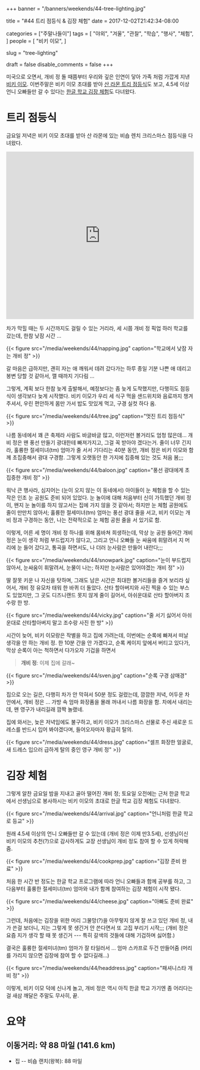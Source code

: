 +++
banner = "/banners/weekends/44-tree-lighting.jpg"

title = "#44 트리 점등식 & 김장 체험"
date = 2017-12-02T21:42:34-08:00

categories = ["주말나들이"]
tags = [
    "야외",
    "겨울",
    "관찰",
    "학습",
    "행사",
    "체험",
]
people = [
    "비키 이모",
]

slug = "tree-lighting"

draft = false
disable_comments = false
+++

미국으로 오면서, 개비 정 돌 때쯤부터 우리와 깊은 인연이 닿아 가족 처럼
가깝게 지낸 [비키 이모](/people/비키-이모).
이번주말은 비키 이모 초대를 받아 [산 라몬 트리 점등식](#트리-점등식)도 보고,
4.5세 이상 언니 오빠들만 갈 수 있다는 [한글 학교 김장 체험](#김장-체험)도
다녀왔다.

<!--more-->

# 트리 점등식
금요일 저녁은 비키 이모 초대를 받아 산 라몬에 있는 비숍 렌치 크리스마스
점등식을 다녀왔다.

<iframe src="https://www.google.com/maps/embed?pb=!1m18!1m12!1m3!1d3154.19685333025!2d-121.95881408468269!3d37.76198217976175!2m3!1f0!2f0!3f0!3m2!1i1024!2i768!4f13.1!3m3!1m2!1s0x808ff282ef005db3%3A0x3624a4299fc9743!2sBishop+Ranch+1%2C+San+Ramon%2C+CA+94583!5e0!3m2!1sen!2sus!4v1512284178389"
width="100%" height="450" frameborder="0" style="border:0" allowfullscreen></iframe>

차가 막힐 때는 두 시간까지도 걸릴 수 있는 거리라, 세 시쯤 개비 정 픽업 하러
학교를 갔는데, 한참 낮잠 시간 …

{{< figure src="/media/weekends/44/napping.jpg"
  caption="학교에서 낮잠 자는 개비 정" >}}

갈 마음은 급하지만, 괜히 자는 애 깨워서 데려 갔다가는 하루 종일 기분 나쁜
애 데리고 봉변 당할 것 같아서, 깰 때까지 기다림 …

그렇게, 계획 보다 한참 늦게 출발해서, 예정보다는 좀 늦게 도착했지만, 다행히도
점등식이 생각보다 늦게 시작했다. 비키 이모가 우리 세 식구 먹을 샌드위치와
음료까지 챙겨주셔서, 우린 편안하게 몸만 가서 밥도 맛있게 먹고, 구경 실컷
하다 옴.

{{< figure src="/media/weekends/44/tree.jpg"
  caption="멋진 트리 점등식" >}}

나름 동네에서 꽤 큰 축제라 사람도 바글바글 많고, 이런저런 볼거리도 엄청
많은데… 개비 정은 왠 풍선 만들기 광대한테 빠져가지고, 그걸 꼭 받아야 겠다는거.
줄이 너무 긴지라, 훌륭한 절세미녀(tm) 엄마가 줄 서서 기다리는 40분 동안,
개비 정은 비키 이모와 함께 초집중해서 광대 구경함. 그렇게 오랫동안 한 가지에
집중해 있는 것도 처음 봄;;;

{{< figure src="/media/weekends/44/baloon.jpg"
  caption="풍선 광대에게 초집중한 개비 정" >}}

워낙 큰 행사라, 심지어는 (눈이 오지 않는 이 동네에서) 아이들이 눈 체험을 할 수
있는 작은 인조 눈 공원도 준비 되어 있었다. 눈 놀이에 대해 처음부터 신이
가득했던 개비 정이, 왠지 눈 놀이를 하지 않고서는 집에 가지 않을 것 같아서;
하지만 눈 체험 공원에도 줄이 만만치 않아서; 훌륭한 절세미녀(tm) 엄마는 풍선
광대 줄을 서고, 비키 이모는 개비 정과 구경하는 동안, 나는 전략적으로 눈 체험
공원 줄을 서 있기로 함.

이렇게, 어른 세 명이 개비 정 하나를 위해 몸바쳐 희생하는데, 막상 눈 공원
들어간 개비 정은 눈이 생각 처럼 부드럽지가 않다고, 그리고 언니 오빠들
눈 싸움에 휘말려서 지 머리에 눈 들어 갔다고, 통곡을 하면서도, 나 더러
눈사람은 만들어 내란다;;;

{{< figure src="/media/weekends/44/snowpark.jpg"
  caption="눈이 부드럽지 않아서, 눈싸움이 휘말려서, 눈물이 나는; 하지만 눈사람은 있어야겠는 개비 정" >}}

딸 잘못 키운 나 자신을 탓하며, 그래도 남은 시간은 최대한 볼거리들을 즐겨 보리라
싶어서, 개비 정 유모차 태워 한 바퀴 더 돌았다. 산타 할아버지와 사진 찍을 수
있는 부스도 있었지만, 그 곳도 디즈니랜드 못지 않게 줄이 길어서,
아쉬운대로 산타 할아버지 조수랑 한 방.

{{< figure src="/media/weekends/44/vicky.jpg"
  caption="줄 서기 싫어서 아쉬운대로 산타할아버지 말고 조수랑 사진 한 방" >}}

시간이 늦어, 비키 이모랑은 작별을 하고 집에 가려는데, 이번에는 순록에 빠져서
떠날 생각을 안 하는 개비 정.
한 10분 간을 안 가겠다고, 순록 케이지 앞에서 버티고 있다가,
막상 순록이 아는 척하면서 다가오자 기겁을 하면서

> **개비 정**: 이제 집에 갈래~

{{< figure src="/media/weekends/44/sven.jpg"
  caption="순록 구경 삼매경" >}}

집으로 오는 길은, 다행히 차가 안 막혀서 50분 정도 걸렸는데, 깜깜한 저녁,
어두운 차 안에서, 개비 정은 … 가방 속 엄마 화장품을 몰래 꺼내서 나름 화장을
함. 차에서 내리는데, 왠 영구가 내리길래 깜짝 놀랬네.

집에 와서는, 늦은 저녁임에도 불구하고, 비키 이모가 크리스마스 선물로 주신
새로운 드레스를 반드시 입어 봐야겠다며, 들어오자마자 황급히 탈의.

{{< figure src="/media/weekends/44/dress.jpg"
  caption="셀프 화장한 얼굴로, 새 드레스 입으러 급하게 탈의 중인 영구 개비 정" >}}

# 김장 체험

그렇게 알찬 금요일 밤을 지내고 골아 떨어진 개비 정; 토요일 오전에는 근처
한글 학교에서 선생님으로 봉사하시는 비키 이모의 초대로 한글 학교 김장 체험도
다녀왔다.

{{< figure src="/media/weekends/44/arrival.jpg"
  caption="언니처럼 한글 학교로 등교" >}}

원래 4.5세 이상의 언니 오빠들만 갈 수 있는데 (개비 정은 이제 만3.5세),
선생님이신 비키 이모의 추천(?)으로 감사하게도 교장 선생님이 개비 정도 참여 할
수 있게 허락해 줌.

{{< figure src="/media/weekends/44/cookprep.jpg"
  caption="김장 준비 완료" >}}

처음 한 시간 반 정도는 한글 학교 프로그램에 따라 언니 오빠들과 함께 공부를
하고, 그 다음부터 훌륭한 절세미녀(tm) 엄마와 내가 함께 참여하는 김장 체험이
시작 됐다.

{{< figure src="/media/weekends/44/cheese.jpg"
  caption="아빠도 준비 완료" >}}

그런데, 처음에는 김장을 위한 머리 그물망(?)을 아무렇지 않게 잘 쓰고 있던
개비 정, 내가 쓴걸 보더니, 지는 그렇게 못 생긴거 안 쓴다면서 또 고집 부리기
시작;;; (개비 정은 요즘 지가 생각 할 때 못 생긴거 --- 특히 갈색의 것들에 대해
기겁하며 싫어함.)

결국은 훌륭한 절세미녀(tm) 엄마가 잘 타일러서 … 엄마 스카프로 두건 만들어줌
(머리를 가리지 않으면 김장에 참여 할 수 없다길래…)

{{< figure src="/media/weekends/44/headdress.jpg"
  caption="패셔니스타 개비 정" >}}

이렇게, 비키 이모 덕에 신나게 놀고, 개비 정은 역시 아직 한글 학교 가기엔
좀 어리다는 걸 새삼 깨달은 주말도 무사히, 끝.

# 요약

## 이동거리: 약 88 마일 (141.6 km)

- 집 -- 비숍 랜치(왕복): 88 마일

